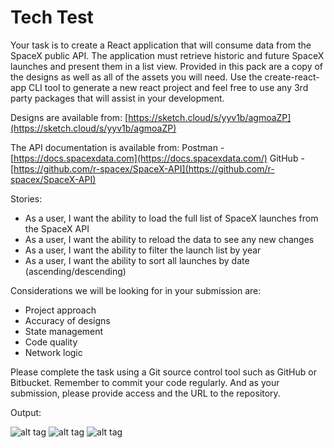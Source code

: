 # Tech Test

Your task is to create a React application that will consume data from the SpaceX public API. The application must retrieve historic and future SpaceX launches and present them in a list view. 
Provided in this pack are a copy of the designs as well as all of the assets you will need. Use the create-react-app CLI tool to generate a new react project and feel free to use any 3rd party packages that will assist in your development. 

Designs are available from: [https://sketch.cloud/s/yyv1b/agmoaZP](https://sketch.cloud/s/yyv1b/agmoaZP)

The API documentation is available from:
Postman - [https://docs.spacexdata.com](https://docs.spacexdata.com/) 
GitHub - [https://github.com/r-spacex/SpaceX-API](https://github.com/r-spacex/SpaceX-API)

Stories:

- As a user, I want the ability to load the full list of SpaceX launches from the SpaceX API
- As a user, I want the ability to reload the data to see any new changes
- As a user, I want the ability to filter the launch list by year
- As a user, I want the ability to sort all launches by date (ascending/descending)

Considerations we will be looking for in your submission are:

- Project approach
- Accuracy of designs
- State management
- Code quality
- Network logic

Please complete the task using a Git source control tool such as GitHub or Bitbucket. Remember to commit your code regularly. And as your submission, please provide access and the URL to the repository.

Output:

![alt tag](https://user-images.githubusercontent.com/33273816/97113204-aca65780-16e0-11eb-9378-d7c0b485e8af.png)
![alt tag](https://user-images.githubusercontent.com/33273816/97113207-b039de80-16e0-11eb-817a-5bc9ff3df459.png)
![alt tag](https://user-images.githubusercontent.com/33273816/97113208-b0d27500-16e0-11eb-90ec-07d6e311626c.png)
